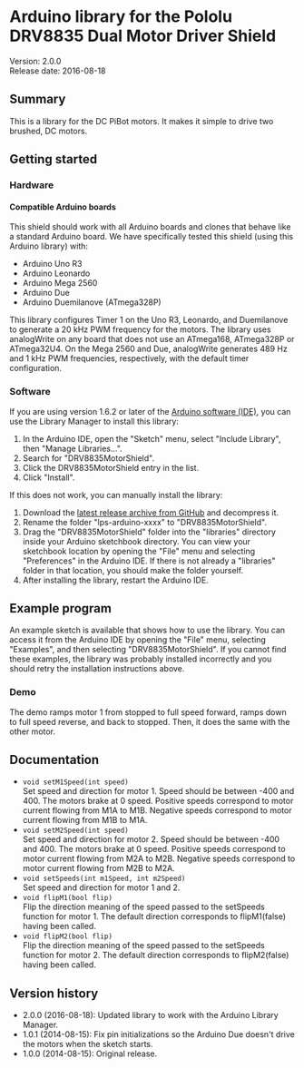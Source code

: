 # Arduino library for the Pololu DRV8835 Dual Motor Driver Shield

Version: 2.0.0 <br>
Release date: 2016-08-18 <br>


## Summary
This is a library for the DC PiBot motors.
It makes it simple to drive two brushed, DC motors.

## Getting started

### Hardware


#### Compatible Arduino boards

This shield should work with all Arduino boards and clones that behave
like a standard Arduino board. We have specifically tested this shield
(using this Arduino library) with:

* Arduino Uno R3
* Arduino Leonardo
* Arduino Mega 2560
* Arduino Due
* Arduino Duemilanove (ATmega328P)

This library configures Timer 1 on the Uno R3, Leonardo, and
Duemilanove to generate a 20 kHz PWM frequency for the motors. The
library uses analogWrite on any board that does not use an ATmega168,
ATmega328P or ATmega32U4. On the Mega 2560 and Due, analogWrite
generates 489 Hz and 1 kHz PWM frequencies, respectively, with the
default timer configuration.

### Software

If you are using version 1.6.2 or later of the
[Arduino software (IDE)](https://www.arduino.cc/en/Main/Software), you can use
the Library Manager to install this library:

1. In the Arduino IDE, open the "Sketch" menu, select "Include Library", then
   "Manage Libraries...".
2. Search for "DRV8835MotorShield".
3. Click the DRV8835MotorShield entry in the list.
4. Click "Install".

If this does not work, you can manually install the library:

1. Download the
   [latest release archive from GitHub](https://github.com/pololu/drv8835-motor-shield/releases)
   and decompress it.
2. Rename the folder "lps-arduino-xxxx" to "DRV8835MotorShield".
3. Drag the "DRV8835MotorShield" folder into the "libraries" directory inside your
   Arduino sketchbook directory. You can view your sketchbook location by
   opening the "File" menu and selecting "Preferences" in the Arduino IDE. If
   there is not already a "libraries" folder in that location, you should make
   the folder yourself.
4. After installing the library, restart the Arduino IDE.

## Example program

An example sketch is available that shows how to use the library.  You
can access it from the Arduino IDE by opening the "File" menu,
selecting "Examples", and then selecting "DRV8835MotorShield".  If
you cannot find these examples, the library was probably installed
incorrectly and you should retry the installation instructions above.

### Demo

The demo ramps motor 1 from stopped to full speed forward, ramps down
to full speed reverse, and back to stopped. Then, it does the same
with the other motor.

## Documentation

- `void setM1Speed(int speed)` <br> Set speed and direction for
  motor 1. Speed should be between -400 and 400. The motors brake at 0
  speed. Positive speeds correspond to motor current flowing from M1A
  to M1B. Negative speeds correspond to motor current flowing from M1B
  to M1A.
- `void setM2Speed(int speed)` <br> Set speed and direction for
  motor 2. Speed should be between -400 and 400. The motors brake at 0
  speed. Positive speeds correspond to motor current flowing from M2A
  to M2B. Negative speeds correspond to motor current flowing from M2B
  to M2A.
- `void setSpeeds(int m1Speed, int m2Speed)` <br> Set speed and
  direction for motor 1 and 2.
- `void flipM1(bool flip)` <br> Flip the direction meaning of the
  speed passed to the setSpeeds function for motor 1.  The default
  direction corresponds to flipM1(false) having been called.
- `void flipM2(bool flip)` <br> Flip the direction meaning of the
  speed passed to the setSpeeds function for motor 2.  The default
  direction corresponds to flipM2(false) having been called.

## Version history

* 2.0.0 (2016-08-18): Updated library to work with the Arduino Library Manager.
* 1.0.1 (2014-08-15): Fix pin initializations so the Arduino Due doesn't drive the motors when the sketch starts.
* 1.0.0 (2014-08-15): Original release.
